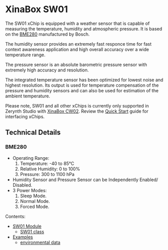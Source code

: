# XinaBox SW01

The SW01 xChip is equipped with a weather sensor that is capable of measuring the temperature, humidity and atmospheric pressure. It is based on the [BME280](https://www.bosch-sensortec.com/bst/products/all_products/bme280) manufactured by Bosch.

The humidity sensor provides an extremely fast responce time for fast context awareness application and high overall accuracy over a wide temperature range.

The pressure sensor is an absolute barometric pressure sensor with extremely high accuracy and resolution.

The integrated temperature sensor has been optimized for lowest noise and highest resolution. Its output is used for temperature compensation of the pressure and humidity sensors and can also be used for estimation of the ambient temperature.

Please note, SW01 and all other xChips is currently only supported in Zerynth Studio with [XinaBox CW02](/latest/reference/boards/xinabox_esp32/docs/). Review the [Quick Start](https://wiki.xinabox.cc/Quick-Start) guide for interfacing xChips.

## Technical Details

### BME280


* Operating Range:
    1. Temperature: -40 to 85°C
    2. Relative Humidity: 0 to 100%
    3. Pressure: 300 to 1100 hPa
* Humidity Sensor and Pressure Sensor can be Independently Enabled/ Disabled.
* 3 Power Modes:
    1. Sleep Mode.
    2. Normal Mode.
    3. Forced Mode.

Contents:


* [SW01 Module](/latest/reference/libs/xinabox/sw01/docs/sw01/)
    * [SW01 class](/latest/reference/libs/xinabox/sw01/docs/sw01/#sw01-class)
* [Examples](/latest/reference/libs/xinabox/sw01/docs/examples/)
    * [environmental data](/latest/reference/libs/xinabox/sw01/docs/examples/#environmental-data-measurement)
